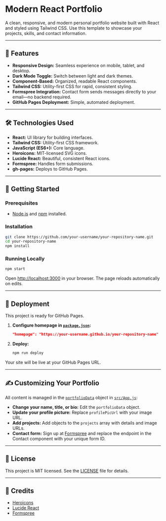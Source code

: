 # Modern React Portfolio

A clean, responsive, and modern personal portfolio website built with React and styled using Tailwind CSS. Use this template to showcase your projects, skills, and contact information.

---

## 🚀 Features

- **Responsive Design:** Seamless experience on mobile, tablet, and desktop.
- **Dark Mode Toggle:** Switch between light and dark themes.
- **Component-Based:** Organized, readable React components.
- **Tailwind CSS:** Utility-first CSS for rapid, consistent styling.
- **Formspree Integration:** Contact form sends messages directly to your email—no backend required.
- **GitHub Pages Deployment:** Simple, automated deployment.

---

## 🛠️ Technologies Used

- **React:** UI library for building interfaces.
- **Tailwind CSS:** Utility-first CSS framework.
- **JavaScript (ES6+):** Core language.
- **Heroicons:** MIT-licensed SVG icons.
- **Lucide React:** Beautiful, consistent React icons.
- **Formspree:** Handles form submissions.
- **gh-pages:** Deploys to GitHub Pages.

---

## 🏁 Getting Started

### Prerequisites

- [Node.js](https://nodejs.org/) and [npm](https://www.npmjs.com/) installed.

### Installation

```sh
git clone https://github.com/your-username/your-repository-name.git
cd your-repository-name
npm install
```

### Running Locally

```sh
npm start
```

Open [http://localhost:3000](http://localhost:3000) in your browser. The page reloads automatically on edits.

---

## 🚢 Deployment

This project is ready for GitHub Pages.

1. **Configure homepage in [`package.json`](package.json):**

   ```json
   "homepage": "https://your-username.github.io/your-repository-name"
   ```

2. **Deploy:**

   ```sh
   npm run deploy
   ```

Your site will be live at your GitHub Pages URL.

---

## ✍️ Customizing Your Portfolio

All content is managed in the [`portfolioData`](src/App.js) object in [`src/App.js`](src/App.js):

- **Change your name, title, or bio:** Edit the `portfolioData` object.
- **Update your profile picture:** Replace `profilePicUrl` with your image URL.
- **Add projects:** Add objects to the `projects` array with details and image URLs.
- **Contact form:** Sign up at [Formspree](https://formspree.io/) and replace the endpoint in the Contact component with your unique form ID.

---

## 📄 License

This project is MIT licensed. See the [LICENSE](LICENSE) file for details.

---

## 🙌 Credits

- [Heroicons](https://heroicons.com/)
- [Lucide React](https://lucide.dev/)
- [Formspree](https://formspree.io/)